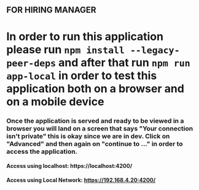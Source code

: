 ## FOR HIRING MANAGER

# In order to run this application please run `npm install --legacy-peer-deps` and after that run `npm run app-local` in order to test this application both on a browser and on a mobile device

### Once the application is served and ready to be viewed in a browser you will land on a screen that says "Your connection isn't private" this is okay since we are in dev. Click on "Advanced" and then again on "continue to ..." in order to access the application.


  #### Access using localhost: https://localhost:4200/
  #### Access using Local Network: https://192.168.4.20:4200/

